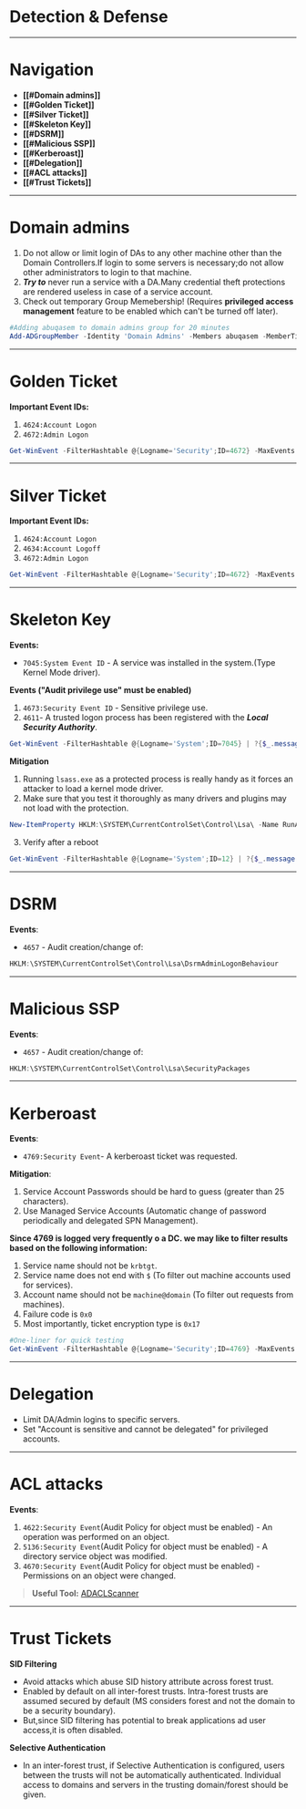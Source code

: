 # Detection & Defense
---
# Navigation
- **[[#Domain admins]]**
- **[[#Golden Ticket]]**
- **[[#Silver Ticket]]**
- **[[#Skeleton Key]]**
- **[[#DSRM]]**
- **[[#Malicious SSP]]**
- **[[#Kerberoast]]**
- **[[#Delegation]]**
- **[[#ACL attacks]]**
- **[[#Trust Tickets]]**

---
# Domain admins
1. Do not allow or limit login of DAs to any other machine other than the Domain Controllers.If login to some servers is necessary;do not allow other administrators to login to that machine.
2. ***Try to*** never run a service with a DA.Many credential theft protections are rendered useless in case of a service account.
3. Check out temporary Group Memebership! (Requires **privileged access management** feature to be enabled which can't be turned off later).
```powershell
#Adding abuqasem to domain admins group for 20 minutes
Add-ADGroupMember -Identity 'Domain Admins' -Members abuqasem -MemberTimeToLive (New-Timespan -Minutes 20)
```
---
# Golden Ticket
**Important Event IDs:**
1. `4624:Account Logon`
2. `4672:Admin Logon`
```powershell
Get-WinEvent -FilterHashtable @{Logname='Security';ID=4672} -MaxEvents 1 | Format-List -Property *
```
---
# Silver Ticket
**Important Event IDs:**
1. `4624:Account Logon`
2. `4634:Account Logoff`
3. `4672:Admin Logon`
```powershell
Get-WinEvent -FilterHashtable @{Logname='Security';ID=4672} -MaxEvents 1 | Format-List -Property *
```
---
# Skeleton Key
**Events:**
- `7045:System Event ID` - A service was installed in the system.(Type Kernel Mode driver).

**Events ("Audit privilege use" must be enabled)**
1. `4673:Security Event ID` - Sensitive privilege use.
2. `4611`- A trusted logon process has been registered with the ***Local Security Authority***.
```powershell
Get-WinEvent -FilterHashtable @{Logname='System';ID=7045} | ?{$_.message -like "*Kernel Mode Driver*"}
```
**Mitigation**
1. Running `lsass.exe` as a protected process is really handy as it forces an attacker to load a kernel mode driver.
2. Make sure that you test it thoroughly as many drivers and plugins may not load with the protection.
```powershell
New-ItemProperty HKLM:\SYSTEM\CurrentControlSet\Control\Lsa\ -Name RunAsPPL -Value 1 -Verbose
```
3. Verify after a reboot
```powershell
Get-WinEvent -FilterHashtable @{Logname='System';ID=12} | ?{$_.message -like "*protected process*"}
```
---
# DSRM
**Events**:
- `4657` - Audit creation/change of:
```powershell
HKLM:\SYSTEM\CurrentControlSet\Control\Lsa\DsrmAdminLogonBehaviour
```
---
# Malicious SSP
**Events**:
- `4657` - Audit creation/change of:
```powershell
HKLM:\SYSTEM\CurrentControlSet\Control\Lsa\SecurityPackages
```
---
# Kerberoast
**Events**:
- `4769:Security Event`- A kerberoast ticket was requested.

**Mitigation**:
1. Service Account Passwords should be hard to guess (greater than 25 characters).
2. Use Managed Service Accounts (Automatic change of password periodically and delegated SPN Management).

**Since 4769 is logged very frequently o a DC. we may like to filter results based on the following information:**
1. Service name should not be `krbtgt`.
2. Service name does not end with `$` (To filter out machine accounts used for services).
3. Account name should not be `machine@domain` (To filter out requests from machines).
4. Failure code is `0x0`
5. Most importantly, ticket encryption type is `0x17`
```powershell
#One-liner for quick testing
Get-WinEvent -FilterHashtable @{Logname='Security';ID=4769} -MaxEvents 1000 | ?{$_.Message.Split("`n")[8] -ne 'krbtgt' -and $_.Message.Split("`n")[8] -ne '*$' -and $_.Message.Split("`n")[3] -notlike '$@' -and $_.Message.Split("`n")[18] -like '*0x0*' -and $_.Message.Split("`n")[17] -like "*0x17*"} | select -ExpandProperty message
```

---
# Delegation
- Limit DA/Admin logins to specific servers.
- Set "Account is sensitive and cannot be delegated" for privileged accounts.
---
# ACL attacks
**Events**:
1. `4622:Security Event`(Audit Policy for object must be enabled) - An operation was performed on an object.
2. `5136:Security Event`(Audit Policy for object must be enabled) - A directory service object was modified.
3. `4670:Security Event`(Audit Policy for object must be enabled) - Permissions on an object were changed.
> **Useful Tool:**
> [ADACLScanner](https://github.com/canix1/ADACLScanner)

---
# Trust Tickets
**SID Filtering**
- Avoid attacks which abuse SID history attribute across forest trust.
- Enabled by default on all inter-forest trusts. Intra-forest trusts are assumed secured by default (MS considers forest and not the domain to be a security boundary).
- But,since SID filtering has potential to break applications ad user access,it is often disabled.

**Selective Authentication**
- In an inter-forest trust, if Selective Authentication is configured, users between the trusts will not be automatically authenticated. Individual access to domains and servers in the trusting domain/forest should be given.